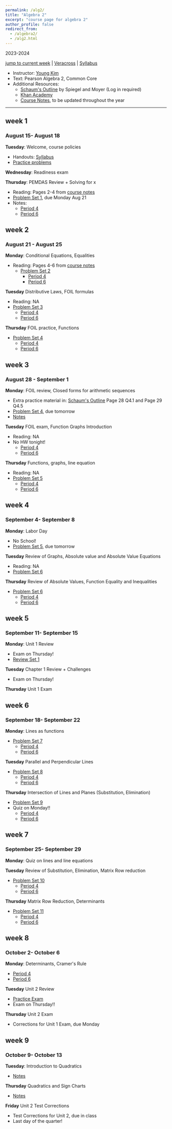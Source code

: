 ```yaml
---
permalink: /alg2/
title: "Algebra 2"
excerpt: "course page for algebra 2"
author_profile: false
redirect_from: 
  - /algebra2/
  - /alg2.html
---
```

2023-2024


[jump to current week](#week-7) | [Veracross](https://accounts.veracross.com/vcs/portals/login) | [Syllabus](/files/alg2/2324Alg2Syllabus.pdf)

  * Instructor: [Young Kim](https://yxyzyxy.github.io/)
  * Text: Pearson Algebra 2, Common Core
  * Additional Resources:
    * [Schaum's Outline](https://drive.google.com/file/d/1ukws6VYOhGW4ATlJA-4aA0jrcP24paRJ/view?usp=sharing) by Spiegel and Moyer (Log in required)
    * [Khan Academy](https://www.khanacademy.org/math/algebra-home)
    * [Course Notes](/files/alg2coursenotes.pdf), to be updated throughout the year
  
---

## week 1
### August 15- August 18
**Tuesday**: Welcome, course policies
  * Handouts: [Syllabus](files/alg2/2324Alg2Syllabus.pdf)
  * [Practice problems](/files/2324alg2prelimpractice.pdf)

**Wednesday**: Readiness exam

**Thursday**: PEMDAS Review + Solving for x
  * Reading: Pages 2-4 from [course notes](/files/alg2coursenotes.pdf)
  * [Problem Set 1](/files/alg2/2324alghw01f.pdf), due Monday Aug 21
  * Notes:
    * [Period 4](/files/alg2/081723p4.pdf)
    * [Period 6](/files/alg2/081723p6.pdf)
       
## week 2
### August 21 - August 25
**Monday**: Conditional Equations, Equalities
* Reading: Pages 4-6 from [course notes](/files/alg2coursenotes.pdf)
  * [Problem Set 2](/files/alg2/2324alg2hw02f.pdf)
    * [Period 4](/files/alg2/082123p4.pdf)
    * [Period 6](/files/alg2/082123p6.pdf)

**Tuesday** Distributive Laws, FOIL formulas
 * Reading: NA
  * [Problem Set 3](/files/alg2/2324alg2hw03f.pdf)
    * [Period 4](/files/alg2/082223p4.pdf)
    * [Period 6](/files/alg2/082223p6.pdf)
      
**Thursday** FOIL practice, Functions
  * [Problem Set 4](/files/alg2/2324alg2hw04f.pdf)
    * [Period 4](/files/alg2/082423p4.pdf)
    * [Period 6](/files/alg2/082423p6.pdf)


       
## week 3
### August 28 - September 1
**Monday**: FOIL review, Closed forms for arithmetic sequences
  * Extra practice material in: [Schaum's Outline](https://drive.google.com/file/d/1ukws6VYOhGW4ATlJA-4aA0jrcP24paRJ/view?usp=sharing) Page 28 Q4.1 and Page 29 Q4.5
  * [Problem Set 4](/files/alg2h/2324alg2hw04f.pdf), due tomorrow
  * [Notes](/files/alg2/082823p4.pdf)

**Tuesday** FOIL exam, Function Graphs Introduction
  * Reading: NA
  * No HW tonight!
    * [Period 4](/files/alg2/082923p4.pdf)
    * [Period 6](/files/alg2/082923p6.pdf)

**Thursday** Functions, graphs, line equation
  * Reading: NA
  * [Problem Set 5](/files/alg2/2324alg2hw05f.pdf)
    * [Period 4](/files/alg2/083123p4.pdf)
    * [Period 6](/files/alg2/083123p6.pdf)


## week 4
### September 4- September 8
**Monday**: Labor Day
  * No School!
  * [Problem Set 5](/files/alg2/2324alg2hw05f.pdf), due tomorrow

**Tuesday** Review of Graphs, Absolute value and Absolute Value Equations
  * Reading: NA
  * [Problem Set 6](/files/alg2/2324alg2hw06f.pdf)


**Thursday** Review of Absolute Values, Function Equality and Inequalities
  * [Problem Set 6](/files/alg2/2324alg2hw06f.pdf)
    * [Period 4](/files/alg2/090723p4.pdf)
    * [Period 6](/files/alg2/090723p6.pdf)
   

## week 5
### September 11- September 15
**Monday**: Unit 1 Review
  * Exam on Thursday!
  * [Review Set 1](/files/alg2/2324alg2unit1review.pdf)

**Tuesday** Chapter 1 Review + Challenges
  * Exam on Thursday!

**Thursday** Unit 1 Exam


## week 6
### September 18- September 22
**Monday**: Lines as functions
  * [Problem Set 7](/files/alg2/2324alg2hw07f.pdf)
    * [Period 4](/files/alg2/091823p4.pdf)
    * [Period 6](/files/alg2/091823p6.pdf)
   
**Tuesday** Parallel and Perpendicular Lines
  * [Problem Set 8](/files/alg2/2324alg2hw08f.pdf)
    * [Period 4](/files/alg2/091923p4.pdf)
    * [Period 6](/files/alg2/091923p6.pdf)
   
**Thursday** Intersection of Lines and Planes (Substitution, Elimination)
  * [Problem Set 9](/files/alg2/2324alg2hw09f.pdf)
  * Quiz on Monday!!
    * [Period 4](/files/alg2/091923p4.pdf)
    * [Period 6](/files/alg2/091923p6.pdf)
  


## week 7
### September 25- September 29
**Monday**: Quiz on lines and line equations
   
**Tuesday** Review of Substitution, Elimination, Matrix Row reduction
  * [Problem Set 10](/files/alg2/2324alg2hw10f.pdf)
    * [Period 4](/files/alg2/092623p4.pdf)
    * [Period 6](/files/alg2/092623p6.pdf)
   
**Thursday** Matrix Row Reduction, Determinants
  * [Problem Set 11](/files/alg2/2324alg2hw11f.pdf)
    * [Period 4](/files/alg2/092823p4.pdf)
    * [Period 6](/files/alg2/092823p6.pdf)


## week 8
### October 2- October 6
**Monday**: Determinants, Cramer's Rule
  * [Period 4](/files/alg2/100223p4.pdf)
  * [Period 6](/files/alg2/100223p6.pdf)
  
**Tuesday** Unit 2 Review
  * [Practice Exam](/files/alg2/2324alg2prac2.pdf)
  * Exam on Thursday!!
     
**Thursday** Unit 2 Exam
  * Corrections for Unit 1 Exam, due Monday


## week 9
### October 9- October 13
**Tuesday**: Introduction to Quadratics
  * [Notes](/files/alg2/101023p2.pdf)

**Thursday** Quadratics and Sign Charts
  * [Notes](/files/alg2/101223p2.pdf)

**Friday** Unit 2 Test Corrections
  * Test Corrections for Unit 2, due in class
  * Last day of the quarter!
